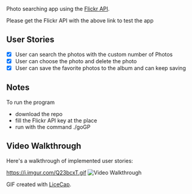 
Photo searching app using the [Flickr API](https://identity.flickr.com/login?redir=%2Fservices%2Fapps%2Fby%2Fme).

Please get the Flickr API with the above link to test the app

## User Stories

- [x] User can search the photos with the custom number of Photos
- [x] User can choose the photo and delete the photo
- [x] User can save the favorite photos to the album and can keep saving

## Notes

To run the program
- download the repo
- fill the Flickr API key at the place
- run with the command ./goGP

## Video Walkthrough

Here's a walkthrough of implemented user stories:

https://i.imgur.com/Q23bcxT.gif
<img src='https://imgur.com/Q23bcxT' title='Video Walkthrough' width='' alt='Video Walkthrough' />

GIF created with [LiceCap](http://www.cockos.com/licecap/).
